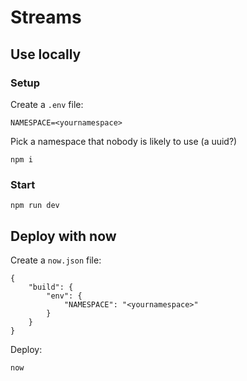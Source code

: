 # Streams

## Use locally

### Setup

Create a `.env` file:

```
NAMESPACE=<yournamespace>
```

Pick a namespace that nobody is likely to use (a uuid?)

```
npm i
```

### Start

```
npm run dev
```

## Deploy with now

Create a `now.json` file:

```
{
    "build": {
        "env": {
            "NAMESPACE": "<yournamespace>"
        }
    }
}
```

Deploy:

```
now
```
